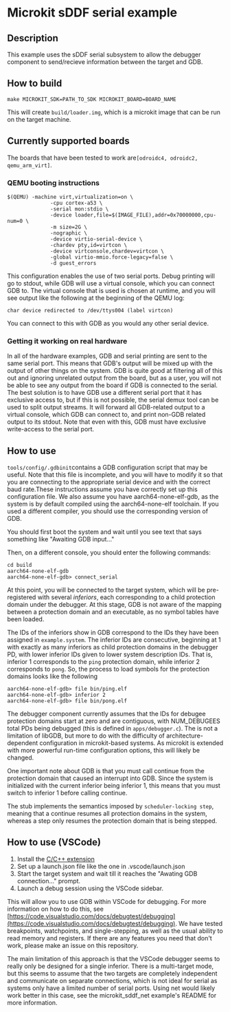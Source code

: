 # Microkit sDDF serial example

## Description

This example uses the sDDF serial subsystem to allow the debugger component 
to send/recieve information between the target and GDB.

## How to build

```
make MICROKIT_SDK=PATH_TO_SDK MICROKIT_BOARD=BOARD_NAME
```

This will create `build/loader.img`, which is a microkit image that can be run on
the target machine.

## Currently supported boards

The boards that have been tested to work are`[odroidc4, odroidc2, qemu_arm_virt]`.

### QEMU booting instructions

```
$(QEMU) -machine virt,virtualization=on \
              -cpu cortex-a53 \
              -serial mon:stdio \
              -device loader,file=$(IMAGE_FILE),addr=0x70000000,cpu-num=0 \
              -m size=2G \
              -nographic \
              -device virtio-serial-device \
              -chardev pty,id=virtcon \
              -device virtconsole,chardev=virtcon \
              -global virtio-mmio.force-legacy=false \
              -d guest_errors
```

This configuration enables the use of two serial ports. Debug printing will go to
stdout, while GDB will use a virtual console, which you can connect GDB to. The virtual
console that is used is chosen at runtime, and you will see output like the following
at the beginning of the QEMU log:

```
char device redirected to /dev/ttys004 (label virtcon)
```

You can connect to this with GDB as you would any other serial device.


### Getting it working on real hardware

In all of the hardware examples, GDB and serial printing are sent to the same serial port. This
means that GDB's output will be mixed up with the output of other things on the system. GDB is
quite good at filtering all of this out and ignoring unrelated output from the board, but as a
user, you will not be able to see any output from the board if GDB is connected to the serial.
The best solution is to have GDB use a different serial port that it has exclusive access to, but
if this is not possible, the serial demux tool can be used to split output streams. It will forward
all GDB-related output to a virtual console, which GDB can connect to, and print non-GDB related
output to its stdout. Note that even with this, GDB must have exclusive write-access to the serial
port.

## How to use 

`tools/config/.gdbinit`contains a GDB configuration script that may be useful. Note that this file
is incomplete, and you will have to modify it so that you are connecting to the appropriate serial
device and with the correct baud rate.These instructions assume you have correctly set up this
configuration file. We also assume you have aarch64-none-elf-gdb, as the system is by default compiled
using the aarch64-none-elf toolchain. If you used a different compiler, you should use the corresponding
version of GDB.

You should first boot the system and wait until you see text that says something like
"Awaiting GDB input..."

Then, on a different console, you should enter the following commands:
```
cd build
aarch64-none-elf-gdb
aarch64-none-elf-gdb> connect_serial
```

At this point, you will be connected to the target system, which will be pre-registered with several
_inferiors_, each corresponding to a child protection domain under the debugger. At this stage,
GDB is not aware of the mapping between a protection domain and an executable, as no symbol tables
have been loaded.

The IDs of the inferiors show in GDB correspond to the IDs they have been assigned in
`example.system`. The inferior IDs are consecutive, beginning at 1 with exactly as
many inferiors as child protection domains in the debugger PD, with lower inferior IDs given to lower
system description IDs. That is, inferior 1 corresponds to the `ping` protection domain, while
inferior 2 corresponds to `pong`. So, the process to load symbols for the protection domains looks
like the following

```
aarch64-none-elf-gdb> file bin/ping.elf
aarch64-none-elf-gdb> inferior 2
aarch64-none-elf-gdb> file bin/pong.elf
```

The debugger component currently assumes that the IDs for debugee protection domains start
at zero and are contiguous, with NUM_DEBUGEES total PDs being debugged (this is defined in `apps/debugger.c`).
The is not a limitation of libGDB, but more to do with the difficulty of architecture-dependent configuration
in microkit-based systems. As microkit is extended with more powerful run-time configuration options,
this will likely be changed.

One important note about GDB is that you must call continue from the protection domain that caused
an interrupt into GDB. Since the system is initialized with the current inferior being inferior 1, this
means that you must switch to inferior 1 before calling continue.

The stub implements the semantics imposed by `scheduler-locking step`, meaning that a continue resumes
all protection domains in the system, whereas a step only resumes the protection domain that is being
stepped.

## How to use (VSCode)

1. Install the [C/C++ extension](https://marketplace.visualstudio.com/items?itemName=ms-vscode.cpptools)
2. Set up a launch.json file like the one in .vscode/launch.json
3. Start the target system and wait till it reaches the "Awating GDB connection..." prompt.
4. Launch a debug session using the VSCode sidebar.

This will allow you to use GDB within VSCode for debugging. For more information on how to do this,
see [https://code.visualstudio.com/docs/debugtest/debugging](https://code.visualstudio.com/docs/debugtest/debugging).
We have tested breakpoints, watchpoints, and single-stepping, as well as the usual ability to read
memory and registers. If there are any features you need that don't work, please make an issue
on this repository.

The main limitation of this approach is that the VSCode debugger seems to really only be designed
for a single inferior. There is a multi-target mode, but this seems to assume that the two targets
are completely independent and communicate on separate connections, which is not ideal for serial
as systems only have a limited number of serial ports. Using net would likely work better in this
case, see the microkit_sddf_net example's README for more information.
